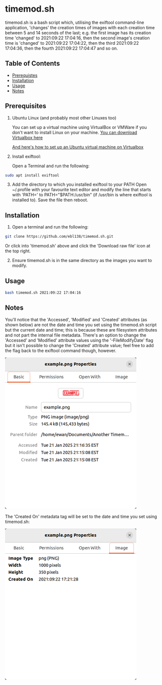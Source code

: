 # timemod.sh

timemod.sh is a bash script which, utilising the exiftool command-line application, 'changes' the creation times of images with each creation time 
between 5 and 14 seconds of the last; e.g. the first image has its creation time 'changed' to 2021:09:22 17:04:16, then the second image's creation time is 'changed' to 2021:09:22 17:04:22, then the third 2021:09:22 17:04:36, then the fourth 2021:09:22 17:04:47 and so on.

## Table of Contents

- [Prerequistes](#prerequisites)
- [Installation](#installation)
- [Usage](#usage)
- [Notes](#notes)

## Prerequisites

1. Ubuntu Linux (and probably most other Linuxes too)

    You can set up a virtual machine using VirtualBox or VMWare if you don't want to install Linux on your machine. <a href="https://www.virtualbox.org/wiki/Downloads" target="_blank">You can download Virtualbox here</a>

    <a href="https://ubuntu.com/tutorials/how-to-run-ubuntu-desktop-on-a-virtual-machine-using-virtualbox#1-overview" target="_blank">And here's how to set up an Ubuntu virtual machine on Virtualbox</a>

2. Install exiftool:

    Open a Terminal and run the following:
```bash
sudo apt install exiftool
```

3. Add the directory to which you installed exiftool to your PATH
    Open ~/.profile with your favourite text editor and modify the line that starts with 'PATH=' to PATH="$PATH:/usr/bin" (if /usr/bin is where exiftool is 
installed to). Save the file then reboot.

## Installation

1. Open a terminal and run the following:
```bash
git clone https://github.com/ebl138/timemod.sh.git
```

Or click into 'timemod.sh' above and click the 'Download raw file' icon at the top right.

2. Ensure timemod.sh is in the same directory as the images you want to modify.

## Usage

```bash
bash timemod.sh 2021:09:22 17:04:16
```

## Notes

You'll notice that the 'Accessed', 'Modified' and 'Created' attributes (as shown below) are not the date and time you set using the timemod.sh script but the current date and time; this is because these are filesystem attributes and not part the internal file metadata. There's an option to change the 'Accessed' and 'Modified' attribute values using the '-FileModifyDate' flag but it isn't possible to change the 'Created' attribute value; feel free to add the flag back to the exiftool command though, however.

![Filesystem attributes](media/timemod-filesystem-attributes.png)

The 'Created On' metadata tag will be set to the date and time you set using timemod.sh:

![Created On metadata](media/timemod-metadata-createdon.png)